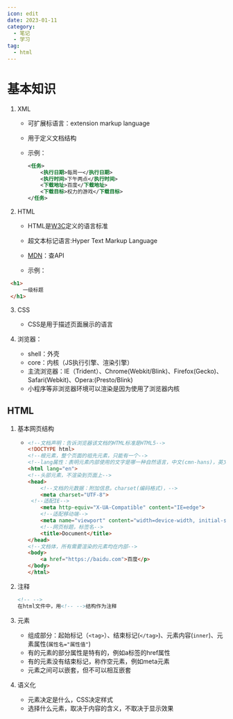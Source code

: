 ```yaml
---
icon: edit
date: 2023-01-11
category:
  - 笔记
  - 学习
tag:
  - html
---
```

# 基本知识

1. XML

   - 可扩展标语言：extension markup language

   - 用于定义文档结构

   - 示例：

     ```xml
     <任务>
         <执行日期>每周一</执行日期>
         <执行时间>下午两点</执行时间>
         <下载地址>百度</下载地址>
         <下载目标>权力的游戏</下载目标>
     </任务>
     ```

2. HTML

   - HTML是[W3C](https://www.w3.org/)定义的语言标准

   - 超文本标记语言:Hyper Text Markup Language

   - [MDN](https://developer.mozilla.org/zh-CN/)：查API

   - 示例：

```html
 <h1>
     一级标题
 </h1>
```

3. CSS
   - CSS是用于描述页面展示的语言

4. 浏览器：
   - shell：外壳
   - core：内核（JS执行引擎、渲染引擎）
   - 主流浏览器：IE（Trident）、Chrome(Webkit/Blink)、Firefox(Gecko)、Safari(Webkit)、Opera:(Presto/Blink)
   - 小程序等非浏览器环境可以渲染是因为使用了浏览器内核

## HTML

1. 基本网页结构

   - ```html
     <!--文档声明：告诉浏览器该文档的HTML标准是HTML5-->
     <!DOCTYPE html>
     <!--根元素，整个页面的祖先元素，只能有一个-->
     <!--lang属性：表明元素内部使用的文字是哪一种自然语言，中文(cmn-hans)，英文(en)-->
     <html lang="en">
     <!--头部元素，不渲染到页面上-->
     <head>
         <!--文档的元数据：附加信息。charset(编码格式)，-->
         <meta charset="UTF-8">
      <!--适配IE-->
         <meta http-equiv="X-UA-Compatible" content="IE=edge">
         <!--适配移动端-->
         <meta name="viewport" content="width=device-width, initial-scale=1.0">
         <!--网页标题，标签名-->
         <title>Document</title>
     </head>
     <!--文档体，所有需要渲染的元素均在内部-->
     <body>
         <a href="https://baidu.com">百度</p>
     </body>
     </html>
     ```

2. 注释

   ```html
   <!-- -->
   在html文件中，用<!-- -->结构作为注释
   ```

3. 元素

   - 组成部分：起始标记（`<tag>`）、结束标记(`</tag>`)、元素内容(`inner`)、元素属性(`属性名="属性值"`)
   - 有的元素的部分属性是特有的，例如a标签的href属性
   - 有的元素没有结束标记，称作空元素，例如meta元素
   - 元素之间可以嵌套，但不可以相互嵌套

4. 语义化

   - 元素决定是什么，CSS决定样式
   - 选择什么元素，取决于内容的含义，不取决于显示效果
